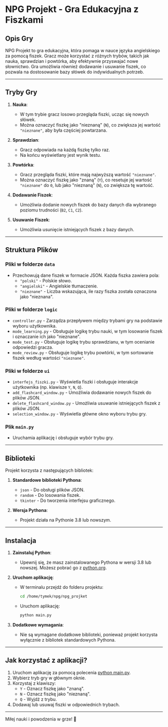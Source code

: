 # NPG Projekt - Gra Edukacyjna z Fiszkami

## **Opis Gry**
NPG Projekt to gra edukacyjna, która pomaga w nauce języka angielskiego za pomocą fiszek. Gracz może korzystać z różnych trybów, takich jak nauka, sprawdzian i powtórka, aby efektywnie przyswajać nowe słownictwo. Gra umożliwia również dodawanie i usuwanie fiszek, co pozwala na dostosowanie bazy słówek do indywidualnych potrzeb.

---

## **Tryby Gry**
1. **Nauka**:
   - W tym trybie gracz losowo przegląda fiszki, ucząc się nowych słówek.
   - Można oznaczyć fiszkę jako "nieznaną" (`N`), co zwiększa jej wartość `"nieznane"`, aby była częściej powtarzana.

2. **Sprawdzian**:
   - Gracz odpowiada na każdą fiszkę tylko raz.
   - Na końcu wyświetlany jest wynik testu.

3. **Powtórka**:
   - Gracz przegląda fiszki, które mają najwyższą wartość `"nieznane"`.
   - Można oznaczyć fiszkę jako "znaną" (`Y`), co resetuje jej wartość `"nieznane"` do `0`, lub jako "nieznaną" (`N`), co zwiększa tę wartość.

4. **Dodawanie Fiszek**:
   - Umożliwia dodanie nowych fiszek do bazy danych dla wybranego poziomu trudności (`B2`, `C1`, `C2`).

5. **Usuwanie Fiszek**:
   - Umożliwia usunięcie istniejących fiszek z bazy danych.

---

##  **Struktura Plików**

### **Pliki w folderze `data`**
- Przechowują dane fiszek w formacie JSON. Każda fiszka zawiera pola:
  - `"polski"` - Polskie słowo.
  - `"angielski"` - Angielskie tłumaczenie.
  - `"nieznane"` - Liczba wskazująca, ile razy fiszka została oznaczona jako "nieznana".

### **Pliki w folderze `logic`**
- `controller.py` - Zarządza przepływem między trybami gry na podstawie wyboru użytkownika.
- `mode_learning.py` - Obsługuje logikę trybu nauki, w tym losowanie fiszek i oznaczanie ich jako "nieznane".
- `mode_test.py` - Obsługuje logikę trybu sprawdzianu, w tym ocenianie odpowiedzi gracza.
- `mode_review.py` - Obsługuje logikę trybu powtórki, w tym sortowanie fiszek według wartości `"nieznane"`.

### **Pliki w folderze `ui`**
- `interfejs_fiszki.py` - Wyświetla fiszki i obsługuje interakcje użytkownika (np. klawisze `Y`, `N`, `Q`).
- `add_flashcard_window.py` - Umożliwia dodawanie nowych fiszek do plików JSON.
- `delete_flashcard_window.py` - Umożliwia usuwanie istniejących fiszek z plików JSON.
- `selection_window.py` - Wyświetla główne okno wyboru trybu gry.

### **Plik `main.py`**
- Uruchamia aplikację i obsługuje wybór trybu gry.

---

## **Biblioteki**
Projekt korzysta z następujących bibliotek:
1. **Standardowe biblioteki Pythona**:
   - `json` - Do obsługi plików JSON.
   - `random` - Do losowania fiszek.
   - `tkinter` - Do tworzenia interfejsu graficznego.

2. **Wersja Pythona**:
   - Projekt działa na Pythonie 3.8 lub nowszym.

---

## **Instalacja**
1. **Zainstaluj Python**:
   - Upewnij się, że masz zainstalowanego Pythona w wersji 3.8 lub nowszej. Możesz pobrać go z [python.org](https://www.python.org/).

2. **Uruchom aplikację**:
   - W terminalu przejdź do folderu projektu:
     ```bash
     cd /home/tymek/npg/npg_projket
     ```
   - Uruchom aplikację:
     ```bash
     python main.py
     ```

3. **Dodatkowe wymagania**:
   - Nie są wymagane dodatkowe biblioteki, ponieważ projekt korzysta wyłącznie z bibliotek standardowych Pythona.

---

## **Jak korzystać z aplikacji?**
1. Uruchom aplikację za pomocą polecenia [python main.py](http://_vscodecontentref_/0).
2. Wybierz tryb gry w głównym oknie.
3. Korzystaj z klawiszy:
   - `Y` - Oznacz fiszkę jako "znaną".
   - `N` - Oznacz fiszkę jako "nieznaną".
   - `Q` - Wyjdź z trybu.
4. Dodawaj lub usuwaj fiszki w odpowiednich trybach.

---

Miłej nauki i powodzenia w grze! 🎉
